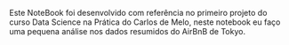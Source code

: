 Este NoteBook foi desenvolvido com referência no primeiro projeto do curso Data Science na Prática do Carlos de Melo, neste notebook eu faço uma pequena análise nos dados
resumidos do AirBnB de Tokyo.
